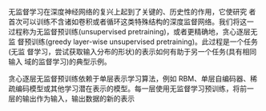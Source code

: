 无监督学习在深度神经网络的复兴上起到了关键的、历史性的作用，它使研究 者首次可以训练不含诸如卷积或者循环这类特殊结构的深度监督网络。我们将这一 过程称为无监督预训练(unsupervised pretraining)，或者更精确地，贪心逐层无监 督预训练(greedy layer-wise unsupervised pretraining)。此过程是一个任务(无监 督学习，尝试获取输入分布的形状)的表示如何有助于另一个任务(具有相同输入 域的监督学习)的典型示例。

贪心逐层无监督预训练依赖于单层表示学习算法，例如 RBM、单层自编码器、稀疏编码模型或其他学习潜在表示的模型。每一层使用无监督学习预训练，将前一 层的输出作为输入，输出数据的新的表示